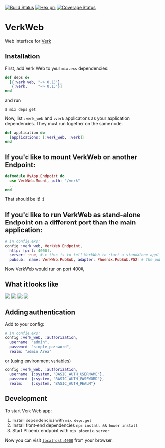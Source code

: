 [![Build Status](https://travis-ci.org/edgurgel/verk_web.svg?branch=master)](https://travis-ci.org/edgurgel/verk_web)
[![Hex pm](http://img.shields.io/hexpm/v/verk_web.svg?style=flat)](https://hex.pm/packages/verk_web)
[![Coverage Status](https://coveralls.io/repos/edgurgel/verk_web/badge.svg?branch=master&service=github)](https://coveralls.io/github/edgurgel/verk_web?branch=master)

# VerkWeb

Web interface for [Verk](https://github.com/edgurgel/verk)


## Installation

First, add Verk Web to your `mix.exs` dependencies:

```elixir
def deps do
  [{:verk_web, "~> 0.13"},
   {:verk,     "~> 0.13"}]
end
```

and run

```
$ mix deps.get
```

Now, list `:verk_web` and `:verk` applications as your application dependencies. They must run together on the same node.

```elixir
def application do
  [applications: [:verk_web, :verk]]
end
```

## If you'd like to mount VerkWeb on another Endpoint:


```elixir
defmodule MyApp.Endpoint do
  use VerkWeb.Mount, path: "/verk"
  ...
end
```

That should be it! :)

## If you'd like to run VerkWeb as stand-alone Endpoint on a different port than the main application:

```elixir
# in config.exs:
config :verk_web, VerkWeb.Endpoint,
  http: [port: 4000],
  server: true, #-> this is to tell VerkWeb to start a standalone application!
  pubsub: [name: VerkWeb.PubSub, adapter: Phoenix.PubSub.PG2] # The pubsub adapter to use (default)
```
Now VerkWeb would run on port 4000,



## What it looks like

![](http://i.imgur.com/AclG57m.png)
![](http://i.imgur.com/oC9Ven3.png)
![](http://i.imgur.com/pktr4Zv.png)
![](https://cloud.githubusercontent.com/assets/30873/14195722/1a1d7b54-f819-11e5-90fd-c1ff8b7f4613.png)


## Adding authentication

Add to your config:

```elixir
# in config.exs:
config :verk_web, :authorization,
  username: "admin",
  password: "simple_password",
  realm: "Admin Area"
```

or (using environment variables)

```elixir
config :verk_web, :authorization,
  username: {:system, "BASIC_AUTH_USERNAME"},
  password: {:system, "BASIC_AUTH_PASSWORD"},
  realm:    {:system, "BASIC_AUTH_REALM"}
```

## Development

To start Verk Web app:

  1. Install dependencies with `mix deps.get`
  1. Install front-end dependencies `npm install && bower install`
  1. Start Phoenix endpoint with `mix phoenix.server`

Now you can visit [`localhost:4000`](http://localhost:4000) from your browser.

